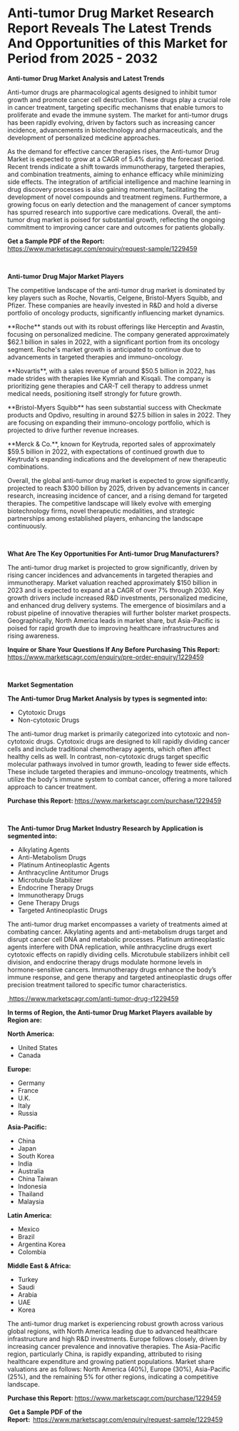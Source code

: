 <p><h1>Anti-tumor Drug Market Research Report Reveals The Latest Trends And Opportunities of this Market for Period from 2025 - 2032</h1></p><p><strong>Anti-tumor Drug Market Analysis and Latest Trends</strong></p>
<p><p>Anti-tumor drugs are pharmacological agents designed to inhibit tumor growth and promote cancer cell destruction. These drugs play a crucial role in cancer treatment, targeting specific mechanisms that enable tumors to proliferate and evade the immune system. The market for anti-tumor drugs has been rapidly evolving, driven by factors such as increasing cancer incidence, advancements in biotechnology and pharmaceuticals, and the development of personalized medicine approaches. </p><p>As the demand for effective cancer therapies rises, the Anti-tumor Drug Market is expected to grow at a CAGR of 5.4% during the forecast period. Recent trends indicate a shift towards immunotherapy, targeted therapies, and combination treatments, aiming to enhance efficacy while minimizing side effects. The integration of artificial intelligence and machine learning in drug discovery processes is also gaining momentum, facilitating the development of novel compounds and treatment regimens. Furthermore, a growing focus on early detection and the management of cancer symptoms has spurred research into supportive care medications. Overall, the anti-tumor drug market is poised for substantial growth, reflecting the ongoing commitment to improving cancer care and outcomes for patients globally.</p></p>
<p><strong>Get a Sample PDF of the Report:&nbsp;</strong> <a href="https://www.marketscagr.com/enquiry/request-sample/1229459?utm_campaign=3562&utm_medium=2&utm_source=Github&utm_content=ia&utm_term=13042025&utm_id=anti-tumor-drug">https://www.marketscagr.com/enquiry/request-sample/1229459</a></p>
<p>&nbsp;</p>
<p><strong>Anti-tumor Drug Major Market Players</strong></p>
<p><p>The competitive landscape of the anti-tumor drug market is dominated by key players such as Roche, Novartis, Celgene, Bristol-Myers Squibb, and Pfizer. These companies are heavily invested in R&D and hold a diverse portfolio of oncology products, significantly influencing market dynamics.</p><p>**Roche** stands out with its robust offerings like Herceptin and Avastin, focusing on personalized medicine. The company generated approximately $62.1 billion in sales in 2022, with a significant portion from its oncology segment. Roche's market growth is anticipated to continue due to advancements in targeted therapies and immuno-oncology.</p><p>**Novartis**, with a sales revenue of around $50.5 billion in 2022, has made strides with therapies like Kymriah and Kisqali. The company is prioritizing gene therapies and CAR-T cell therapy to address unmet medical needs, positioning itself strongly for future growth.</p><p>**Bristol-Myers Squibb** has seen substantial success with Checkmate products and Opdivo, resulting in around $27.5 billion in sales in 2022. They are focusing on expanding their immuno-oncology portfolio, which is projected to drive further revenue increases.</p><p>**Merck & Co.**, known for Keytruda, reported sales of approximately $59.5 billion in 2022, with expectations of continued growth due to Keytruda's expanding indications and the development of new therapeutic combinations.</p><p>Overall, the global anti-tumor drug market is expected to grow significantly, projected to reach $300 billion by 2025, driven by advancements in cancer research, increasing incidence of cancer, and a rising demand for targeted therapies. The competitive landscape will likely evolve with emerging biotechnology firms, novel therapeutic modalities, and strategic partnerships among established players, enhancing the landscape continuously.</p></p>
<p>&nbsp;</p>
<p><strong>What Are The Key Opportunities For Anti-tumor Drug Manufacturers?</strong></p>
<p><p>The anti-tumor drug market is projected to grow significantly, driven by rising cancer incidences and advancements in targeted therapies and immunotherapy. Market valuation reached approximately $150 billion in 2023 and is expected to expand at a CAGR of over 7% through 2030. Key growth drivers include increased R&D investments, personalized medicine, and enhanced drug delivery systems. The emergence of biosimilars and a robust pipeline of innovative therapies will further bolster market prospects. Geographically, North America leads in market share, but Asia-Pacific is poised for rapid growth due to improving healthcare infrastructures and rising awareness.</p></p>
<p><strong>Inquire or Share Your Questions If Any Before Purchasing This Report:</strong> <a href="https://www.marketscagr.com/enquiry/pre-order-enquiry/1229459?utm_campaign=3562&utm_medium=2&utm_source=Github&utm_content=ia&utm_term=13042025&utm_id=anti-tumor-drug">https://www.marketscagr.com/enquiry/pre-order-enquiry/1229459</a></p>
<p>&nbsp;</p>
<p><strong>Market Segmentation</strong></p>
<p><strong>The Anti-tumor Drug Market Analysis by types is segmented into:</strong></p>
<p><ul><li>Cytotoxic Drugs</li><li>Non-cytotoxic Drugs</li></ul></p>
<p><p>The anti-tumor drug market is primarily categorized into cytotoxic and non-cytotoxic drugs. Cytotoxic drugs are designed to kill rapidly dividing cancer cells and include traditional chemotherapy agents, which often affect healthy cells as well. In contrast, non-cytotoxic drugs target specific molecular pathways involved in tumor growth, leading to fewer side effects. These include targeted therapies and immuno-oncology treatments, which utilize the body's immune system to combat cancer, offering a more tailored approach to cancer treatment.</p></p>
<p><strong>Purchase this Report:&nbsp;</strong><a href="https://www.marketscagr.com/purchase/1229459?utm_campaign=3562&utm_medium=2&utm_source=Github&utm_content=ia&utm_term=13042025&utm_id=anti-tumor-drug">https://www.marketscagr.com/purchase/1229459</a></p>
<p>&nbsp;</p>
<p><strong>The Anti-tumor Drug Market Industry Research by Application is segmented into:</strong></p>
<p><ul><li>Alkylating Agents</li><li>Anti-Metabolism Drugs</li><li>Platinum Antineoplastic Agents</li><li>Anthracycline Antitumor Drugs</li><li>Microtubule Stabilizer</li><li>Endocrine Therapy Drugs</li><li>Immunotherapy Drugs</li><li>Gene Therapy Drugs</li><li>Targeted Antineoplastic Drugs</li></ul></p>
<p><p>The anti-tumor drug market encompasses a variety of treatments aimed at combating cancer. Alkylating agents and anti-metabolism drugs target and disrupt cancer cell DNA and metabolic processes. Platinum antineoplastic agents interfere with DNA replication, while anthracycline drugs exert cytotoxic effects on rapidly dividing cells. Microtubule stabilizers inhibit cell division, and endocrine therapy drugs modulate hormone levels in hormone-sensitive cancers. Immunotherapy drugs enhance the body’s immune response, and gene therapy and targeted antineoplastic drugs offer precision treatment tailored to specific tumor characteristics.</p></p>
<p><a href="https://www.marketscagr.com/anti-tumor-drug-r1229459?utm_campaign=3562&utm_medium=2&utm_source=Github&utm_content=ia&utm_term=13042025&utm_id=anti-tumor-drug">&nbsp;https://www.marketscagr.com/anti-tumor-drug-r1229459</a></p>
<p><strong>In terms of Region, the Anti-tumor Drug Market Players available by Region are:</strong></p>
<p>
    <p> <strong> North America: </strong>
        <ul>
            <li>United States</li>
            <li>Canada</li>
        </ul>
        </p> 
    <p> <strong> Europe: </strong>
        <ul>
            <li>Germany</li>
            <li>France</li>
            <li>U.K.</li>
            <li>Italy</li>
            <li>Russia</li>
        </ul>
        </p> 
    <p> <strong> Asia-Pacific: </strong>
        <ul>
            <li>China</li>
            <li>Japan</li>
            <li>South Korea</li>
            <li>India</li>
            <li>Australia</li>
            <li>China Taiwan</li>
            <li>Indonesia</li>
            <li>Thailand</li>
            <li>Malaysia</li>
        </ul>
        </p> 
    <p> <strong> Latin America: </strong>
        <ul>
            <li>Mexico</li>
            <li>Brazil</li>
            <li>Argentina Korea</li>
            <li>Colombia</li>
        </ul>
        </p> 
    <p> <strong> Middle East & Africa: </strong>
        <ul>
            <li>Turkey</li>
            <li>Saudi</li>
            <li>Arabia</li>
            <li>UAE</li>
            <li>Korea</li>
        </ul>
    </p>
    </p>
<p><p>The anti-tumor drug market is experiencing robust growth across various global regions, with North America leading due to advanced healthcare infrastructure and high R&D investments. Europe follows closely, driven by increasing cancer prevalence and innovative therapies. The Asia-Pacific region, particularly China, is rapidly expanding, attributed to rising healthcare expenditure and growing patient populations. Market share valuations are as follows: North America (40%), Europe (30%), Asia-Pacific (25%), and the remaining 5% for other regions, indicating a competitive landscape.</p></p>
<p><strong>Purchase this Report: </strong><a href="https://www.marketscagr.com/purchase/1229459?utm_campaign=3562&utm_medium=2&utm_source=Github&utm_content=ia&utm_term=13042025&utm_id=anti-tumor-drug">https://www.marketscagr.com/purchase/1229459</a></p>
<p>&nbsp;<strong>Get a Sample PDF of the Report:&nbsp;&nbsp;</strong><a href="https://www.marketscagr.com/enquiry/request-sample/1229459?utm_campaign=3562&utm_medium=2&utm_source=Github&utm_content=ia&utm_term=13042025&utm_id=anti-tumor-drug">https://www.marketscagr.com/enquiry/request-sample/1229459</a></p>
<p><strong></strong></p>
<p><p></p><p></p><p></p></p>